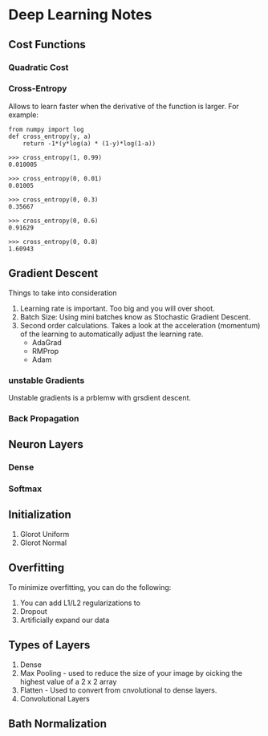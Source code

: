 # Deep Learning Notes

## Cost Functions

### Quadratic Cost


### Cross-Entropy

Allows to learn faster when the derivative of the function is larger. For example:

```python3
from numpy import log
def cross_entropy(y, a)
    return -1*(y*log(a) * (1-y)*log(1-a))
    
>>> cross_entropy(1, 0.99)
0.010005

>>> cross_entropy(0, 0.01)
0.01005

>>> cross_entropy(0, 0.3)
0.35667

>>> cross_entropy(0, 0.6)
0.91629

>>> cross_entropy(0, 0.8)
1.60943
```


## Gradient Descent
Things to take into consideration

1. Learning rate is important. Too big and you will over shoot.
2. Batch Size: Using mini batches know as Stochastic Gradient Descent.
3. Second order calculations. Takes a look at the acceleration (momentum) of the learning to automatically adjust the learning rate.
    - AdaGrad
    - RMProp
    - Adam

### unstable Gradients
Unstable gradients is a prblemw with grsdient descent.

### Back Propagation


## Neuron Layers

### Dense

### Softmax

## Initialization

1. Glorot Uniform
2. Glorot Normal


## Overfitting
To minimize overfitting, you can do the following:
 1. You can add L1/L2 regularizations to 
 2. Dropout
 3. Artificially expand our data
 
 ## Types of Layers
 1. Dense
 2. Max Pooling - used to reduce the size of your image by oicking the highest value of a 2 x 2 array
 3. Flatten - Used to convert from cnvolutional to dense layers.
 4. Convolutional Layers
 
 ## Bath Normalization
 
 
